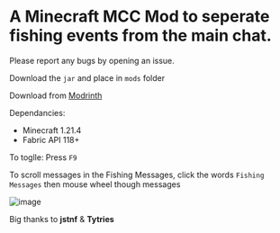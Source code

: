 # A Minecraft MCC Mod to seperate fishing events from the main chat. 

Please report any bugs by opening an issue.  

Download the `jar` and place in `mods` folder

Download from [Modrinth](https://modrinth.com/mod/mcc-fishing-messages-mod)

Dependancies:
  - Minecraft 1.21.4
  - Fabric API 118+

To toglle: Press `F9`

To scroll messages in the Fishing Messages, click the words `Fishing Messages` then mouse wheel though messages 

![image](https://github.com/user-attachments/assets/7e5eb5ba-0950-4de7-9efb-0efcb7596142)

Big thanks to **jstnf** & **Tytries**

